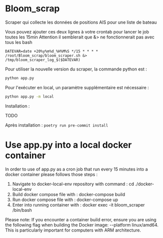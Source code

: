 # Bloom_scrap

Scraper qui collecte les données de positions AIS pour une liste de bateau


Vous pouvez ajouter ces deux lignes à votre crontab pour lancer le job toutes les 15min
Attention il semblerait que &> ne fonctionnerait pas avec tous les bash

`DATEVAR=date +20%y%m%d_%H%M%S
*/15 * * * * /root/Bloom_scrap/bloom_scraper.sh &> /tmp/bloom_scraper_log_$($DATEVAR)`


Pour utiliser la nouvelle version du scraper, la commande python est :
```bash
python app.py
```
Pour l'exécuter en local, un paramètre supplémentaire est nécessaire :
```bash
python app.py -m local
```

Installation :

TODO

Après installation : `poetry run pre-commit install`


# Use app.py into a local docker container
In order to use of app.py as a cron job that run every 15 minutes into a docker container please follows those steps :
1) Navigate to docker-local-env repository with command : cd ./docker-local-env
2) Build docker compose file with : docker-compose build 
3) Run docker compose file with : docker-compose up
4) Enter into running container with : docker exec -it bloom_scraper /bin/bash

Please note: If you encounter a container build error, ensure you are using the following flag when building the Docker image: --platform linux/amd64. This is particularly important for computers with ARM architecture.